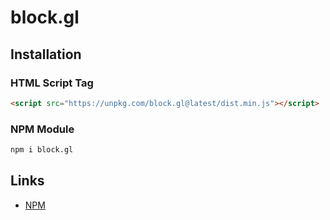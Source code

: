 # block.gl

## Installation

### HTML Script Tag

``` html
<script src="https://unpkg.com/block.gl@latest/dist.min.js"></script>
```

### NPM Module

``` bash
npm i block.gl
```

## Links

- [NPM](https://www.npmjs.com/package/block.gl)